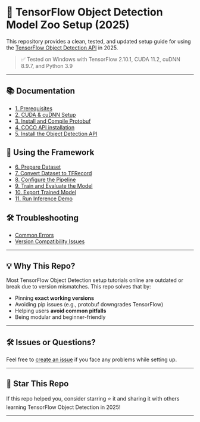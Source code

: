 
# 🧠 TensorFlow Object Detection Model Zoo Setup (2025)

This repository provides a clean, tested, and updated setup guide for using the [TensorFlow Object Detection API](https://github.com/tensorflow/models/tree/master/research/object_detection) in 2025.

> ✅ Tested on Windows with TensorFlow 2.10.1, CUDA 11.2, cuDNN 8.9.7, and Python 3.9

---

## 📚 Documentation

- [1. Prerequisites](setup/1_Prerequisites.md)
- [2. CUDA & cuDNN Setup](setup/2_CUDA_&_cuDNN_Setup.md)
- [3. Install and Compile Protobuf](setup/3_Install_&_Compile_Protobuf.md)
- [4. COCO API installation](setup/4_COCO_API_Installation.md)
- [5. Install the Object Detection API](setup/5_Install_the_Object_Detection_API.md)

## 🧠 Using the Framework

- [6. Prepare Dataset](usage/6_prepare_dataset.md)
- [7. Convert Dataset to TFRecord](usage/7_convert_to_tfrecord.md)
- [8. Configure the Pipeline](usage/8_configure_pipeline.md)
- [9. Train and Evaluate the Model](usage/9_train_and_eval.md)
- [10. Export Trained Model](usage/10_export_model.md)
- [11. Run Inference Demo](usage/11_inference_demo.md)

## 🛠 Troubleshooting

- [Common Errors](troubleshoot/common_errors.md)
- [Version Compatibility Issues](troubleshoot/version_issues.md)

---

## 💡 Why This Repo?

Most TensorFlow Object Detection setup tutorials online are outdated or break due to version mismatches. This repo solves that by:

- Pinning **exact working versions**
- Avoiding pip issues (e.g., protobuf downgrades TensorFlow)
- Helping users **avoid common pitfalls**
- Being modular and beginner-friendly

---

## 🛠️ Issues or Questions?

Feel free to [create an issue](https://github.com/Janesh-e/TensorFlow-Object-Detection-Model-Zoo-Setup/issues) if you face any problems while setting up.

---

## 🌟 Star This Repo

If this repo helped you, consider starring ⭐ it and sharing it with others learning TensorFlow Object Detection in 2025!

---

